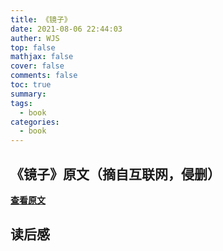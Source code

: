 ```yaml
---
title: 《镜子》
date: 2021-08-06 22:44:03
auther: WJS
top: false
mathjax: false
cover: false
comments: false
toc: true
summary:
tags:
  - book
categories:
  - book
---
```


## 《镜子》原文（摘自互联网，侵删）

[**查看原文**](https://flowus.cn/wjsoj/share/4addb89e-6e70-4e64-a8a8-1dc2591db566)

## 读后感